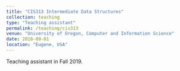 ```yaml
---
title: "CIS313 Intermediate Data Structures"
collection: teaching
type: "Teaching assistant"
permalink: /teaching/cis313
venue: "University of Oregon, Computer and Information Science"
date: 2018-09-01
location: "Eugene, USA"
---
```


Teaching assistant in Fall 2019. 
